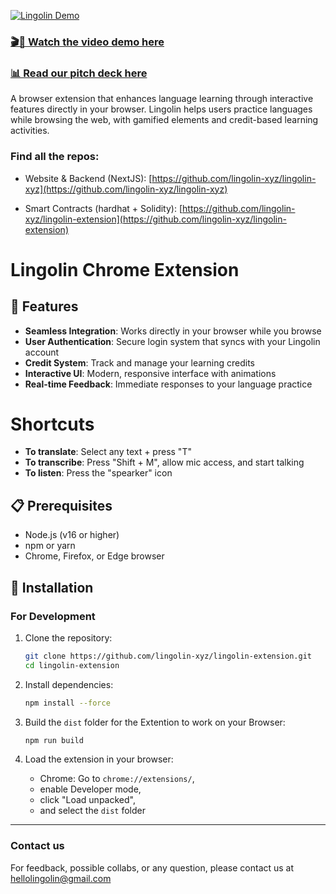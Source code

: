 [![Lingolin Demo](https://lingolin.xyz/thumbnail.png)](https://lingolin.xyz/videos/final-demo.mp4)

### [🎬🍿 Watch the video demo here](https://lingolin.xyz/videos/final-demo.mp4)

### [📊 Read our pitch deck here](https://lingolin.xyz/lingolin-deck.pdf)

<!-- Replace with your actual logo -->

A browser extension that enhances language learning through interactive features
directly in your browser. Lingolin helps users practice languages while browsing
the web, with gamified elements and credit-based learning activities.

### Find all the repos:

- Website & Backend (NextJS):
  [https://github.com/lingolin-xyz/lingolin-xyz](https://github.com/lingolin-xyz/lingolin-xyz)

- Smart Contracts (hardhat + Solidity):
  [https://github.com/lingolin-xyz/lingolin-extension](https://github.com/lingolin-xyz/lingolin-extension)

# Lingolin Chrome Extension

## 🌟 Features

- **Seamless Integration**: Works directly in your browser while you browse
- **User Authentication**: Secure login system that syncs with your Lingolin
  account
- **Credit System**: Track and manage your learning credits
- **Interactive UI**: Modern, responsive interface with animations
- **Real-time Feedback**: Immediate responses to your language practice

# Shortcuts

- **To translate**: Select any text + press "T"
- **To transcribe**: Press "Shift + M", allow mic access, and start talking
- **To listen**: Press the "spearker" icon

## 📋 Prerequisites

- Node.js (v16 or higher)
- npm or yarn
- Chrome, Firefox, or Edge browser

## 🚀 Installation

### For Development

1. Clone the repository:

   ```bash
   git clone https://github.com/lingolin-xyz/lingolin-extension.git
   cd lingolin-extension
   ```

2. Install dependencies:

   ```bash
   npm install --force
   ```

3. Build the `dist` folder for the Extention to work on your Browser:

   ```bash
   npm run build
   ```

4. Load the extension in your browser:
   - Chrome: Go to `chrome://extensions/`,
   - enable Developer mode,
   - click "Load unpacked",
   - and select the `dist` folder

---

### Contact us

For feedback, possible collabs, or any question, please contact us at
hellolingolin@gmail.com
